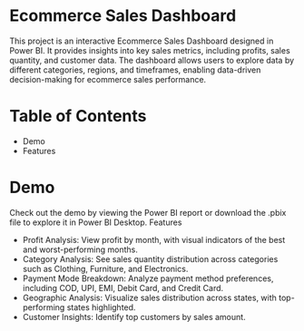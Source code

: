 # Ecommerce Sales Dashboard

This project is an interactive Ecommerce Sales Dashboard designed in Power BI. It provides insights into key sales metrics, including profits, sales quantity, and customer data. The dashboard allows users to explore data by different categories, regions, and timeframes, enabling data-driven decision-making for ecommerce sales performance.

# Table of Contents

- Demo
- Features
    

# Demo

Check out the demo by viewing the Power BI report or download the .pbix file to explore it in Power BI Desktop.
Features

- Profit Analysis: View profit by month, with visual indicators of the best and worst-performing months.
- Category Analysis: See sales quantity distribution across categories such as Clothing, Furniture, and Electronics.
- Payment Mode Breakdown: Analyze payment method preferences, including COD, UPI, EMI, Debit Card, and Credit Card.
- Geographic Analysis: Visualize sales distribution across states, with top-performing states highlighted.
- Customer Insights: Identify top customers by sales amount.
